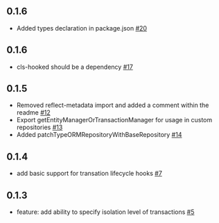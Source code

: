 
## 0.1.6
* Added types declaration in package.json [#20](https://github.com/odavid/typeorm-transactional-cls-hooked/pull/20)

## 0.1.6
* cls-hooked should be a dependency [#17](https://github.com/odavid/typeorm-transactional-cls-hooked/issues/17)

## 0.1.5
* Removed reflect-metadata import and added a comment within the readme [#12](https://github.com/odavid/typeorm-transactional-cls-hooked/pull/12)
* Export getEntityManagerOrTransactionManager for usage in custom repositories [#13](https://github.com/odavid/typeorm-transactional-cls-hooked/pull/13)
* Added patchTypeORMRepositoryWithBaseRepository [#14](https://github.com/odavid/typeorm-transactional-cls-hooked/pull/14)


## 0.1.4
* add basic support for transation lifecycle hooks [#7](https://github.com/odavid/typeorm-transactional-cls-hooked/pull/7)

## 0.1.3
* feature: add ability to specify isolation level of transactions [#5](https://github.com/odavid/typeorm-transactional-cls-hooked/pull/5)


